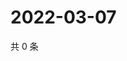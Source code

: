# 2022-03-07

共 0 条

<!-- BEGIN WEIBO -->
<!-- 最后更新时间 Mon Mar 07 2022 04:15:33 GMT+0800 (China Standard Time) -->

<!-- END WEIBO -->
